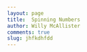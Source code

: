 ```yaml
--- 
layout: page
title:  Spinning Numbers 
author: Willy McAllister
comments: true
slug: jhfkdhfdd
---
```

